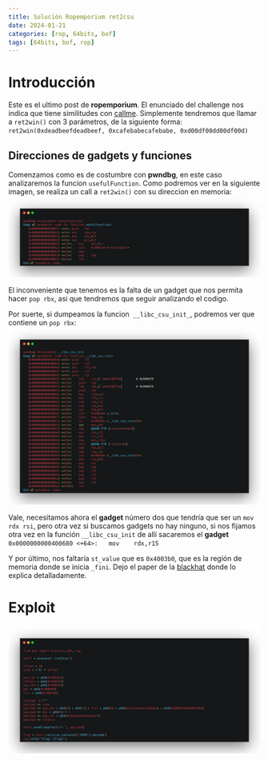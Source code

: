 ```yaml
---
title: Solución Ropemporium ret2csu
date: 2024-01-21
categories: [rop, 64bits, bof]
tags: [64bits, bof, rop]
---
```

# **Introducción**

Este es el ultimo post de **ropemporium**. El enunciado del challenge nos indica que tiene similitudes con [callme](https://lavclash75.github.io/posts/callme/). Simplemente tendremos que llamar a ``ret2win()`` con 3 parámetros, de la siguiente forma:
``ret2win(0xdeadbeefdeadbeef, 0xcafebabecafebabe, 0xd00df00dd00df00d)``

## **Direcciones de gadgets y funciones**
Comenzamos como es de costumbre con **pwndbg**, en este caso analizaremos la funcion ``usefulFunction``. Como podremos ver en la siguiente imagen, se realiza un call a ``ret2win()`` con su direccion en memoria:
![ret2win](/assets/img/rop/ret2csu.png)

El inconveniente que tenemos es la falta de un gadget que nos permita hacer ``pop rbx``, asi que tendremos que seguir analizando el codigo.

Por suerte, si dumpeamos la funcion`` __libc_csu_init_``, podremos ver que contiene un ``pop rbx``:
![ret2win](/assets/img/rop/poprbx.png)

Vale, necesitamos ahora el **gadget** número dos que tendría que ser un `mov rdx rsi`, pero otra vez si buscamos gadgets no hay ninguno, si nos fijamos otra vez en la función `__libc_csu_init` de allí sacaremos el **gadget** `` 0x0000000000400680 <+64>:	mov    rdx,r15``

Y por último, nos faltaría `st_value` que es ``0x4003b0``, que es la región de memoria donde se inicia `_fini`. Dejo el paper de la [blackhat](https://i.blackhat.com/briefings/asia/2018/asia-18-Marco-return-to-csu-a-new-method-to-bypass-the-64-bit-Linux-ASLR-wp.pdf) donde lo explica detalladamente.
# **Exploit**

![lib](/assets/img/rop/RET2SCU.png)
